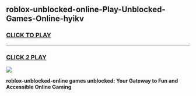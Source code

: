 
## roblox-unblocked-online-Play-Unblocked-Games-Online-hyikv
<h3>
<a href="https://premium76.site?title=roblox-unblocked-online&ref=25A">CLICK TO PLAY</a></h3>
<hr>

<h3>
<a href="https://premium76.site?title=roblox-unblocked-online&ref=25A">CLICK 2 PLAY</a>
  
</h3>

<a href="https://premium76.site?title=roblox-unblocked-online&ref=25A"><img src="https://clearcache.store/games.png"></a>


**roblox-unblocked-online games unblocked: Your Gateway to Fun and Accessible Online Gaming**
